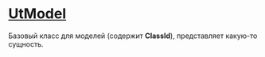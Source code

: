 # [UtModel](../../../../utbot-framework-api/src/main/kotlin/org/utbot/framework/plugin/api/Api.kt)

Базовый класс для моделей (содержит **ClassId**), представляет какую-то сущность.

